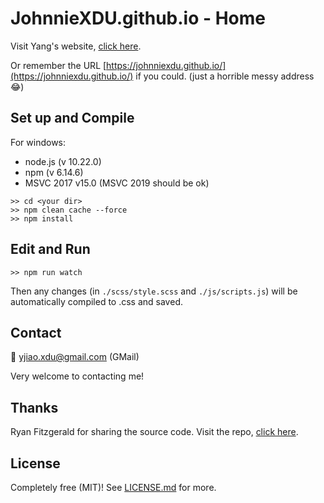 # JohnnieXDU.github.io - Home



Visit Yang's website, [click here](JohnnieXDU.github.io). 



Or remember the URL [https://johnniexdu.github.io/](https://johnniexdu.github.io/) if you could. (just a horrible messy address :joy:)



## Set up and Compile

For windows:

- node.js (v 10.22.0)
- npm (v 6.14.6)
- MSVC 2017 v15.0 (MSVC 2019 should be ok)



```shell
>> cd <your dir>
>> npm clean cache --force
>> npm install
```



## Edit and Run

```shell
>> npm run watch
```



Then any changes (in `./scss/style.scss` and `./js/scripts.js`) will be automatically compiled to .css and saved.



## Contact

:email: yjiao.xdu@gmail.com (GMail)

Very welcome to contacting me!



## Thanks 

Ryan Fitzgerald for sharing the source code. Visit the repo, [click here](https://github.com/RyanFitzgerald/devportfolio).



## License

Completely free (MIT)! See [LICENSE.md](LICENSE.md) for more.
